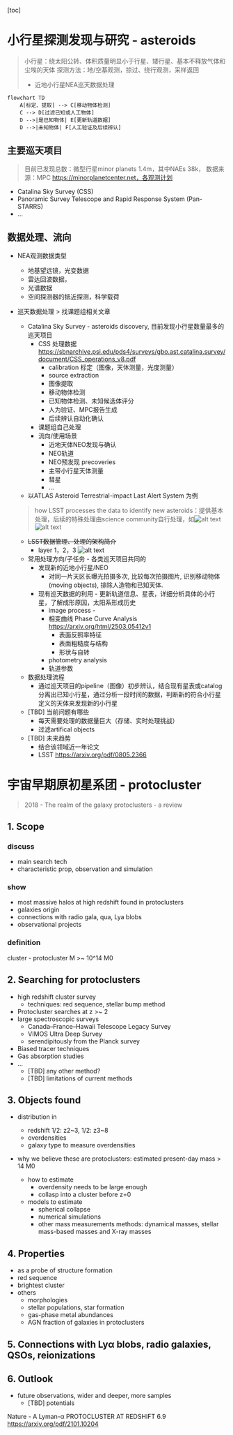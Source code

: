 [toc]

# 小行星探测发现与研究 - asteroids

> 小行星：绕太阳公转、体积质量明显小于行星、矮行星、基本不释放气体和尘埃的天体
> 探测方法：地/空基观测，掠过、绕行观测，采样返回
> - 近地小行星NEA巡天数据处理
```mermaid
flowchart TD
    A[标定、提取] --> C[移动物体检测]
    C --> D[过滤已知或人工物体]
    D -->|是已知物体| E[更新轨道数据]
    D -->|未知物体| F[人工验证及后续辨认]
```

## 主要巡天项目

> 目前已发现总数：微型行星minor planets 1.4m，其中NAEs 38k，
> 数据来源：MPC https://minorplanetcenter.net，各观测计划

- Catalina Sky Survey (CSS)
- Panoramic Survey Telescope and Rapid Response System (Pan-STARRS)
- ...

## 数据处理、流向

- NEA观测数据类型
  - 地基望远镜，光变数据
  - 雷达回波数据，
  - 光谱数据
  - 空间探测器的抵近探测，科学载荷

- 巡天数据处理 > 找课题组相关文章 
  - Catalina Sky Survey - asteroids discovery, 目前发现小行星数量最多的巡天项目
    - CSS 处理数据 https://sbnarchive.psi.edu/pds4/surveys/gbo.ast.catalina.survey/document/CSS_operations_v8.pdf
      - calibration 标定（图像，天体测量，光度测量）
      - source extraction
      - 图像提取
      - 移动物体检测
      - 已知物体检测、未知候选体评分
      - 人为验证、MPC报告生成
      - 后续辨认自动化确认
    - 课题组自己处理
    - 流向/使用场景
      - 近地天体NEO发现与确认
      - NEO轨道
      - NEO预发现 precoveries
      - 主带小行星天体测量
      - 彗星
      - ...
  - 以ATLAS Asteroid Terrestrial-impact Last Alert System 为例
  > how LSST processes the data to identify new asteroids：提供基本处理，后续的特殊处理由science community自行处理，如![alt text](image.png) ![alt text](image-1.png)
    - ~~LSST数据管理、处理的架构简介~~
      - layer 1，2，3 ![alt text](image-3.png)
    - 常用处理方向/子任务 - 各类巡天项目共同的
      - 发现新的近地小行星/NEO
        - 对同一片天区长曝光拍摄多次, 比较每次拍摄图片, 识别移动物体(moving objects), 排除人造物和已知天体.    
      - 现有巡天数据的利用 - 更新轨道信息、星表，详细分析具体的小行星，了解成形原因，太阳系形成历史
        - image process - 
        - 相变曲线 Phase Curve Analysis https://arxiv.org/html/2503.05412v1
          - 表面反照率特征
          - 表面粗糙度与结构
          - 形状与自转
        - photometry analysis
        - 轨道参数
    - 数据处理流程
      - 通过巡天项目的pipeline（图像）初步辨认，结合现有星表或catalog分离出已知小行星，通过分析一段时间的数据，判断新的符合小行星定义的天体来发现新的小行星
    - [TBD] 当前问题有哪些
      - 每天需要处理的数据量巨大（存储、实时处理挑战）
      - 过滤artifical objects
    - [TBD] 未来趋势
      - 结合该领域近一年论文
      - LSST https://arxiv.org/pdf/0805.2366

# 宇宙早期原初星系团 - protocluster

> 2018 - The realm of the galaxy protoclusters - a review

## 1. Scope

### discuss

  - main search tech
  - characteristic prop, observation and simulation

### show

- most massive halos at high redshift found in protoclusters
- galaxies origin
- connections with radio gala, qua, Lya blobs
- observational projects

### definition 

cluster - protocluster M >~ 10^14 M0

## 2. Searching for protoclusters

- high redshift cluster survey
  - techniques: red sequence, stellar bump method
-  Protocluster searches at z >~ 2
  - large spectroscopic surveys
    - Canada–France–Hawaii Telescope Legacy Survey
    - VIMOS Ultra Deep Survey
    - serendipitously from the Planck survey
  - Biased tracer techniques
  - Gas absorption studies
- ... 
  - [TBD] any other method?
  - [TBD] limitations of current methods
  
## 3. Objects found

- distribution in
  - redshift 1/2: z2~3, 1/2: z3~8
  - overdensities
  - galaxy type to measure overdensities

- why we believe these are protoclusters: estimated present-day mass > 14 M0
  - how to estimate
    - overdensity needs to be large enough
    - collasp into a cluster before z=0
  - models to estimate
    - spherical collapse
    - numerical simulations
    - other mass measurements methods: dynamical masses, stellar mass-based masses and X-ray masses

## 4. Properties

- as a probe of structure formation
- red sequence
- brightest cluster 
- others
  - morphologies
  - stellar populations, star formation
  - gas-phase metal abundances
  - AGN fraction of galaxies in protoclusters

## 5. Connections with Lyα blobs, radio galaxies, QSOs, reionizations

## 6. Outlook

- future observations, wider and deeper, more samples
  - [TBD] potentials 

Nature - A Lyman-α PROTOCLUSTER AT REDSHIFT 6.9
https://arxiv.org/pdf/2101.10204
